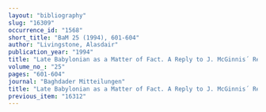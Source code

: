 ```yaml
---
layout: "bibliography"
slug: "16309"
occurrence_id: "1568"
short_title: "BaM 25 (1994), 601-604"
author: "Livingstone, Alasdair"
publication_year: "1994"
title: "Late Babylonian as a Matter of Fact. A Reply to J. McGinnis´ Review of E. Gehlken, Uruk, Spätbabylonische Wirtschaftstexte aus dem Eanna-Archiv, Teil I, Texte verschiedenen Inhalts (Berlin 1990)"
volume_no_: "25"
pages: "601-604"
journal: "Baghdader Mitteilungen"
title: "Late Babylonian as a Matter of Fact. A Reply to J. McGinnis´ Review of E. Gehlken, Uruk, Spätbabylonische Wirtschaftstexte aus dem Eanna-Archiv, Teil I, Texte verschiedenen Inhalts (Berlin 1990)"
previous_item: "16312"
---
```

